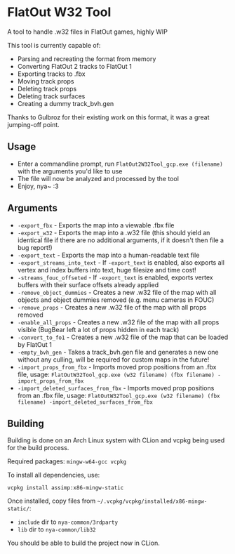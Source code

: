 # FlatOut W32 Tool

A tool to handle .w32 files in FlatOut games, highly WIP

This tool is currently capable of:
- Parsing and recreating the format from memory
- Converting FlatOut 2 tracks to FlatOut 1
- Exporting tracks to .fbx
- Moving track props
- Deleting track props
- Deleting track surfaces
- Creating a dummy track_bvh.gen

Thanks to Gulbroz for their existing work on this format, it was a great jumping-off point.

## Usage

- Enter a commandline prompt, run `FlatOut2W32Tool_gcp.exe (filename)` with the arguments you'd like to use
- The file will now be analyzed and processed by the tool
- Enjoy, nya~ :3

## Arguments

- `-export_fbx` - Exports the map into a viewable .fbx file
- `-export_w32` - Exports the map into a .w32 file (this should yield an identical file if there are no additional arguments, if it doesn't then file a bug report!)
- `-export_text` - Exports the map into a human-readable text file
- `-export_streams_into_text` - If `-export_text` is enabled, also exports all vertex and index buffers into text, huge filesize and time cost!
- `-streams_fouc_offseted` - If `-export_text` is enabled, exports vertex buffers with their surface offsets already applied
- `-remove_object_dummies` - Creates a new .w32 file of the map with all objects and object dummies removed (e.g. menu cameras in FOUC)
- `-remove_props` - Creates a new .w32 file of the map with all props removed
- `-enable_all_props` - Creates a new .w32 file of the map with all props visible (BugBear left a lot of props hidden in each track)
- `-convert_to_fo1` - Creates a new .w32 file of the map that can be loaded by FlatOut 1
- `-empty_bvh_gen` - Takes a track_bvh.gen file and generates a new one without any culling, will be required for custom maps in the future!
- `-import_props_from_fbx` - Imports moved prop positions from an .fbx file, usage: `FlatOutW32Tool_gcp.exe (w32 filename) (fbx filename) -import_props_from_fbx`
- `-import_deleted_surfaces_from_fbx` - Imports moved prop positions from an .fbx file, usage: `FlatOutW32Tool_gcp.exe (w32 filename) (fbx filename) -import_deleted_surfaces_from_fbx`

## Building

Building is done on an Arch Linux system with CLion and vcpkg being used for the build process.

Required packages: `mingw-w64-gcc vcpkg`

To install all dependencies, use:
```console
vcpkg install assimp:x86-mingw-static
```

Once installed, copy files from `~/.vcpkg/vcpkg/installed/x86-mingw-static/`:

- `include` dir to `nya-common/3rdparty`
- `lib` dir to `nya-common/lib32`

You should be able to build the project now in CLion.
